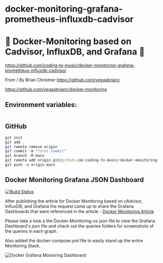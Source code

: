 # docker-monitoring-grafana-prometheus-influxdb-cadvisor

# 🚀 Docker-Monitoring based on Cadvisor, InfluxDB, and Grafana 🚀

https://github.com/coding-to-music/docker-monitoring-grafana-prometheus-influxdb-cadvisor

From / By Brian Christner https://github.com/vegasbrianc

https://github.com/vegasbrianc/docker-monitoring

## Environment variables:

```java

```

## GitHub

```java
git init
git add .
git remote remove origin
git commit -m "first commit"
git branch -M main
git remote add origin git@github.com:coding-to-music/docker-monitoring-grafana-prometheus-influxdb-cadvisor.git
git push -u origin main
```

## Docker Monitoring Grafana JSON Dashboard

[![Build Status](https://travis-ci.org/vegasbrianc/docker-monitoring.svg?branch=master)](https://travis-ci.org/vegasbrianc/docker-monitoring)

After publishing the article for Docker Monitoring based on cAdvisor, InfluxDB, and Grafana the request came up to share the Grafana Dashboards that were referenced in the article - [Docker Monitoring Article](https://www.brianchristner.io/how-to-setup-docker-monitoring/)

Please take a look a the Docker-Monitoring-xx.json file to view the Grafana Dashboard's json file and check out the queries folders for screenshots of the queries in each graph.

Also added the docker-compose.yml file to easily stand up the entire Monitoring Stack.

![Docker Grafana Monioring Dashboard](https://raw.githubusercontent.com/vegasbrianc/docker-monitoring/master/Docker_Monitoring.png)
